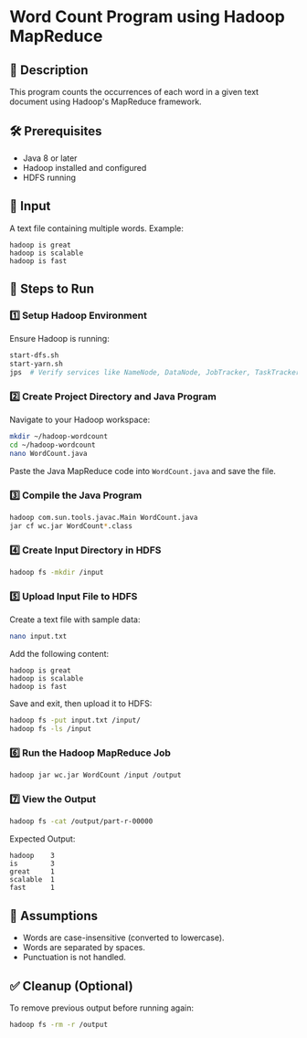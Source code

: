 # Word Count Program using Hadoop MapReduce

## 📌 Description
This program counts the occurrences of each word in a given text document using Hadoop's MapReduce framework.

## 🛠 Prerequisites
- Java 8 or later
- Hadoop installed and configured
- HDFS running

## 📂 Input
A text file containing multiple words. Example:
```
hadoop is great
hadoop is scalable
hadoop is fast
```

## 📌 Steps to Run

### 1️⃣ Setup Hadoop Environment
Ensure Hadoop is running:
```sh
start-dfs.sh
start-yarn.sh
jps  # Verify services like NameNode, DataNode, JobTracker, TaskTracker are running
```

### 2️⃣ Create Project Directory and Java Program
Navigate to your Hadoop workspace:
```sh
mkdir ~/hadoop-wordcount
cd ~/hadoop-wordcount
nano WordCount.java
```
Paste the Java MapReduce code into `WordCount.java` and save the file.

### 3️⃣ Compile the Java Program
```sh
hadoop com.sun.tools.javac.Main WordCount.java
jar cf wc.jar WordCount*.class
```

### 4️⃣ Create Input Directory in HDFS
```sh
hadoop fs -mkdir /input
```

### 5️⃣ Upload Input File to HDFS
Create a text file with sample data:
```sh
nano input.txt
```
Add the following content:
```
hadoop is great
hadoop is scalable
hadoop is fast
```
Save and exit, then upload it to HDFS:
```sh
hadoop fs -put input.txt /input/
hadoop fs -ls /input
```

### 6️⃣ Run the Hadoop MapReduce Job
```sh
hadoop jar wc.jar WordCount /input /output
```

### 7️⃣ View the Output
```sh
hadoop fs -cat /output/part-r-00000
```
Expected Output:
```
hadoop    3
is        3
great     1
scalable  1
fast      1
```

## 📝 Assumptions
- Words are case-insensitive (converted to lowercase).
- Words are separated by spaces.
- Punctuation is not handled.

## ✅ Cleanup (Optional)
To remove previous output before running again:
```sh
hadoop fs -rm -r /output
```

